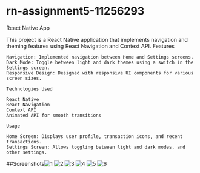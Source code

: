 # rn-assignment5-11256293

React Native App

This project is a React Native application that implements navigation and theming features using React Navigation and Context API.
Features

    Navigation: Implemented navigation between Home and Settings screens.
    Dark Mode: Toggle between light and dark themes using a switch in the Settings screen.
    Responsive Design: Designed with responsive UI components for various screen sizes.

    Technologies Used

    React Native
    React Navigation
    Context API
    Animated API for smooth transitions

    Usage

    Home Screen: Displays user profile, transaction icons, and recent transactions.
    Settings Screen: Allows toggling between light and dark modes, and other settings.
##Screenshots![1](https://github.com/LouisaEco/rn-assignment5-11256293/assets/147488916/77cb5d11-14b7-431b-b3a4-dbd63ad3fa3a)
![2](https://github.com/LouisaEco/rn-assignment5-11256293/assets/147488916/bd78647a-15fc-49cb-b188-aad31061e182)
![3](https://github.com/LouisaEco/rn-assignment5-11256293/assets/147488916/2a4d021b-6fa8-4788-a24b-1fd51609ef82)
![4](https://github.com/LouisaEco/rn-assignment5-11256293/assets/147488916/46495a9a-71d1-45f7-8f6e-5a432efc3d10)
![5](https://github.com/LouisaEco/rn-assignment5-11256293/assets/147488916/1115226a-3ded-43d7-bca4-6153f725dcc1)
![6](https://github.com/LouisaEco/rn-assignment5-11256293/assets/147488916/1691c97d-5215-411c-b480-1068bc3f36ed)
